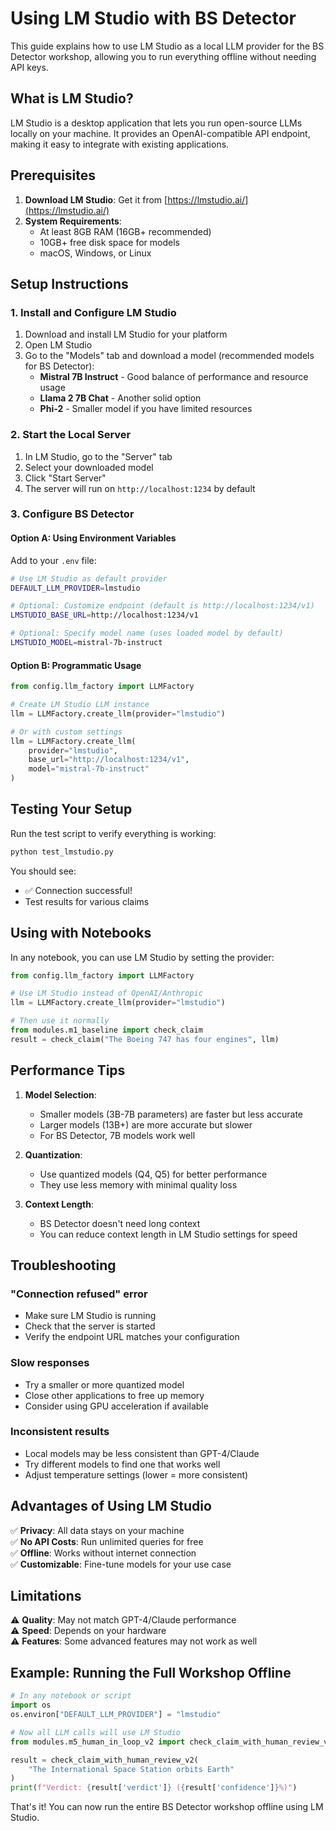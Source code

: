 # Using LM Studio with BS Detector

This guide explains how to use LM Studio as a local LLM provider for the BS Detector workshop, allowing you to run everything offline without needing API keys.

## What is LM Studio?

LM Studio is a desktop application that lets you run open-source LLMs locally on your machine. It provides an OpenAI-compatible API endpoint, making it easy to integrate with existing applications.

## Prerequisites

1. **Download LM Studio**: Get it from [https://lmstudio.ai/](https://lmstudio.ai/)
2. **System Requirements**: 
   - At least 8GB RAM (16GB+ recommended)
   - 10GB+ free disk space for models
   - macOS, Windows, or Linux

## Setup Instructions

### 1. Install and Configure LM Studio

1. Download and install LM Studio for your platform
2. Open LM Studio
3. Go to the "Models" tab and download a model (recommended models for BS Detector):
   - **Mistral 7B Instruct** - Good balance of performance and resource usage
   - **Llama 2 7B Chat** - Another solid option
   - **Phi-2** - Smaller model if you have limited resources

### 2. Start the Local Server

1. In LM Studio, go to the "Server" tab
2. Select your downloaded model
3. Click "Start Server" 
4. The server will run on `http://localhost:1234` by default

### 3. Configure BS Detector

#### Option A: Using Environment Variables

Add to your `.env` file:

```bash
# Use LM Studio as default provider
DEFAULT_LLM_PROVIDER=lmstudio

# Optional: Customize endpoint (default is http://localhost:1234/v1)
LMSTUDIO_BASE_URL=http://localhost:1234/v1

# Optional: Specify model name (uses loaded model by default)
LMSTUDIO_MODEL=mistral-7b-instruct
```

#### Option B: Programmatic Usage

```python
from config.llm_factory import LLMFactory

# Create LM Studio LLM instance
llm = LLMFactory.create_llm(provider="lmstudio")

# Or with custom settings
llm = LLMFactory.create_llm(
    provider="lmstudio",
    base_url="http://localhost:1234/v1",
    model="mistral-7b-instruct"
)
```

## Testing Your Setup

Run the test script to verify everything is working:

```bash
python test_lmstudio.py
```

You should see:
- ✅ Connection successful!
- Test results for various claims

## Using with Notebooks

In any notebook, you can use LM Studio by setting the provider:

```python
from config.llm_factory import LLMFactory

# Use LM Studio instead of OpenAI/Anthropic
llm = LLMFactory.create_llm(provider="lmstudio")

# Then use it normally
from modules.m1_baseline import check_claim
result = check_claim("The Boeing 747 has four engines", llm)
```

## Performance Tips

1. **Model Selection**:
   - Smaller models (3B-7B parameters) are faster but less accurate
   - Larger models (13B+) are more accurate but slower
   - For BS Detector, 7B models work well

2. **Quantization**:
   - Use quantized models (Q4, Q5) for better performance
   - They use less memory with minimal quality loss

3. **Context Length**:
   - BS Detector doesn't need long context
   - You can reduce context length in LM Studio settings for speed

## Troubleshooting

### "Connection refused" error
- Make sure LM Studio is running
- Check that the server is started
- Verify the endpoint URL matches your configuration

### Slow responses
- Try a smaller or more quantized model
- Close other applications to free up memory
- Consider using GPU acceleration if available

### Inconsistent results
- Local models may be less consistent than GPT-4/Claude
- Try different models to find one that works well
- Adjust temperature settings (lower = more consistent)

## Advantages of Using LM Studio

✅ **Privacy**: All data stays on your machine  
✅ **No API Costs**: Run unlimited queries for free  
✅ **Offline**: Works without internet connection  
✅ **Customizable**: Fine-tune models for your use case  

## Limitations

⚠️ **Quality**: May not match GPT-4/Claude performance  
⚠️ **Speed**: Depends on your hardware  
⚠️ **Features**: Some advanced features may not work as well  

## Example: Running the Full Workshop Offline

```python
# In any notebook or script
import os
os.environ["DEFAULT_LLM_PROVIDER"] = "lmstudio"

# Now all LLM calls will use LM Studio
from modules.m5_human_in_loop_v2 import check_claim_with_human_review_v2

result = check_claim_with_human_review_v2(
    "The International Space Station orbits Earth"
)
print(f"Verdict: {result['verdict']} ({result['confidence']}%)")
```

That's it! You can now run the entire BS Detector workshop offline using LM Studio.